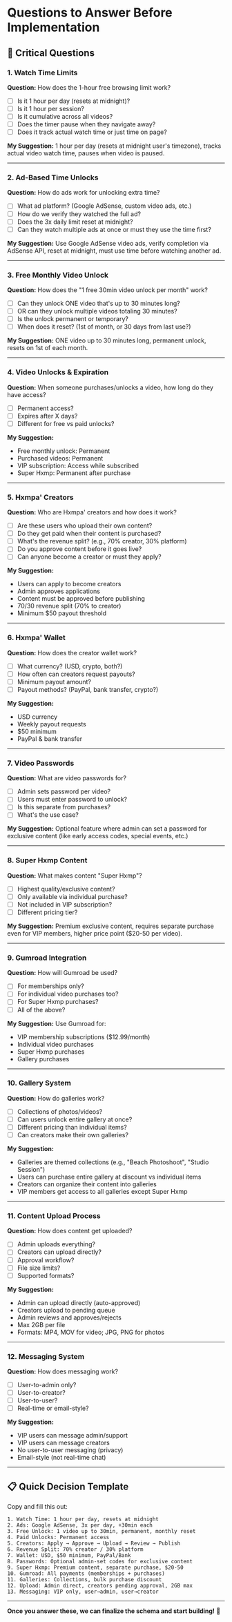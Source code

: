 # Questions to Answer Before Implementation

## 🎯 **Critical Questions**

### 1. **Watch Time Limits**
**Question:** How does the 1-hour free browsing limit work?
- [ ] Is it 1 hour per day (resets at midnight)?
- [ ] Is it 1 hour per session?
- [ ] Is it cumulative across all videos?
- [ ] Does the timer pause when they navigate away?
- [ ] Does it track actual watch time or just time on page?

**My Suggestion:** 1 hour per day (resets at midnight user's timezone), tracks actual video watch time, pauses when video is paused.

---

### 2. **Ad-Based Time Unlocks**
**Question:** How do ads work for unlocking extra time?
- [ ] What ad platform? (Google AdSense, custom video ads, etc.)
- [ ] How do we verify they watched the full ad?
- [ ] Does the 3x daily limit reset at midnight?
- [ ] Can they watch multiple ads at once or must they use the time first?

**My Suggestion:** Use Google AdSense video ads, verify completion via AdSense API, reset at midnight, must use time before watching another ad.

---

### 3. **Free Monthly Video Unlock**
**Question:** How does the "1 free 30min video unlock per month" work?
- [ ] Can they unlock ONE video that's up to 30 minutes long?
- [ ] OR can they unlock multiple videos totaling 30 minutes?
- [ ] Is the unlock permanent or temporary?
- [ ] When does it reset? (1st of month, or 30 days from last use?)

**My Suggestion:** ONE video up to 30 minutes long, permanent unlock, resets on 1st of each month.

---

### 4. **Video Unlocks & Expiration**
**Question:** When someone purchases/unlocks a video, how long do they have access?
- [ ] Permanent access?
- [ ] Expires after X days?
- [ ] Different for free vs paid unlocks?

**My Suggestion:** 
- Free monthly unlock: Permanent
- Purchased videos: Permanent
- VIP subscription: Access while subscribed
- Super Hxmp: Permanent after purchase

---

### 5. **Hxmpa' Creators**
**Question:** Who are Hxmpa' creators and how does it work?
- [ ] Are these users who upload their own content?
- [ ] Do they get paid when their content is purchased?
- [ ] What's the revenue split? (e.g., 70% creator, 30% platform)
- [ ] Do you approve content before it goes live?
- [ ] Can anyone become a creator or must they apply?

**My Suggestion:** 
- Users can apply to become creators
- Admin approves applications
- Content must be approved before publishing
- 70/30 revenue split (70% to creator)
- Minimum $50 payout threshold

---

### 6. **Hxmpa' Wallet**
**Question:** How does the creator wallet work?
- [ ] What currency? (USD, crypto, both?)
- [ ] How often can creators request payouts?
- [ ] Minimum payout amount?
- [ ] Payout methods? (PayPal, bank transfer, crypto?)

**My Suggestion:**
- USD currency
- Weekly payout requests
- $50 minimum
- PayPal & bank transfer

---

### 7. **Video Passwords**
**Question:** What are video passwords for?
- [ ] Admin sets password per video?
- [ ] Users must enter password to unlock?
- [ ] Is this separate from purchases?
- [ ] What's the use case?

**My Suggestion:** Optional feature where admin can set a password for exclusive content (like early access codes, special events, etc.)

---

### 8. **Super Hxmp Content**
**Question:** What makes content "Super Hxmp"?
- [ ] Highest quality/exclusive content?
- [ ] Only available via individual purchase?
- [ ] Not included in VIP subscription?
- [ ] Different pricing tier?

**My Suggestion:** Premium exclusive content, requires separate purchase even for VIP members, higher price point ($20-50 per video).

---

### 9. **Gumroad Integration**
**Question:** How will Gumroad be used?
- [ ] For memberships only?
- [ ] For individual video purchases too?
- [ ] For Super Hxmp purchases?
- [ ] All of the above?

**My Suggestion:** Use Gumroad for:
- VIP membership subscriptions ($12.99/month)
- Individual video purchases
- Super Hxmp purchases
- Gallery purchases

---

### 10. **Gallery System**
**Question:** How do galleries work?
- [ ] Collections of photos/videos?
- [ ] Can users unlock entire gallery at once?
- [ ] Different pricing than individual items?
- [ ] Can creators make their own galleries?

**My Suggestion:**
- Galleries are themed collections (e.g., "Beach Photoshoot", "Studio Session")
- Users can purchase entire gallery at discount vs individual items
- Creators can organize their content into galleries
- VIP members get access to all galleries except Super Hxmp

---

### 11. **Content Upload Process**
**Question:** How does content get uploaded?
- [ ] Admin uploads everything?
- [ ] Creators can upload directly?
- [ ] Approval workflow?
- [ ] File size limits?
- [ ] Supported formats?

**My Suggestion:**
- Admin can upload directly (auto-approved)
- Creators upload to pending queue
- Admin reviews and approves/rejects
- Max 2GB per file
- Formats: MP4, MOV for video; JPG, PNG for photos

---

### 12. **Messaging System**
**Question:** How does messaging work?
- [ ] User-to-admin only?
- [ ] User-to-creator?
- [ ] User-to-user?
- [ ] Real-time or email-style?

**My Suggestion:**
- VIP users can message admin/support
- VIP users can message creators
- No user-to-user messaging (privacy)
- Email-style (not real-time chat)

---

## 📋 **Quick Decision Template**

Copy and fill this out:

```
1. Watch Time: 1 hour per day, resets at midnight
2. Ads: Google AdSense, 3x per day, +30min each
3. Free Unlock: 1 video up to 30min, permanent, monthly reset
4. Paid Unlocks: Permanent access
5. Creators: Apply → Approve → Upload → Review → Publish
6. Revenue Split: 70% creator / 30% platform
7. Wallet: USD, $50 minimum, PayPal/Bank
8. Passwords: Optional admin-set codes for exclusive content
9. Super Hxmp: Premium content, separate purchase, $20-50
10. Gumroad: All payments (memberships + purchases)
11. Galleries: Collections, bulk purchase discount
12. Upload: Admin direct, creators pending approval, 2GB max
13. Messaging: VIP only, user→admin, user→creator
```

---

**Once you answer these, we can finalize the schema and start building!** 🚀
